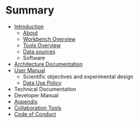 # Summary

* [Introduction](README.md)
    * [About](about.md)
    * [Workbench Overview](workbench-overview.md)
    * [Tools Overview](tools-overview.md)
    * [Data sources](data-sources.md)
    * Software
* [Architecture Documentation](architecture-documentation.md)
* [User Manual](user-manual.md)
    * Scientific objectives and experimental design
    * [Data Use Policy](data_release_policy.md)
* Technical Documentation
* Developer Manual
* [Appendix](appendix.md)
* [Collaboration Tools](collaboration_tools.md)
* [Code of Conduct](code_of_conduct.md)


